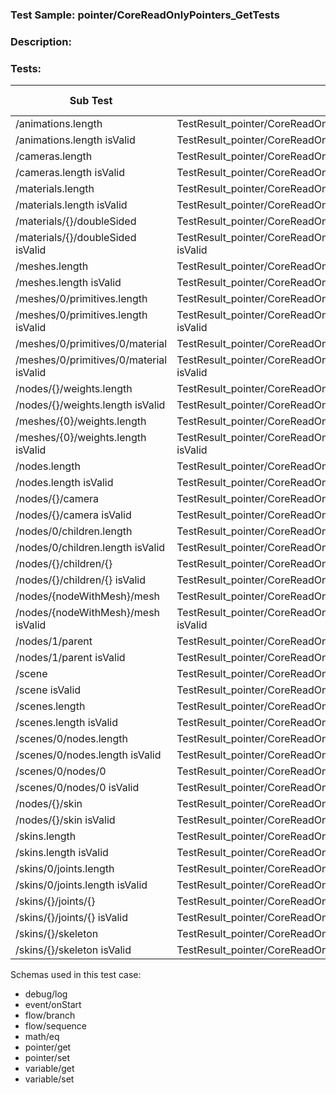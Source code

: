 ### **Test Sample:** pointer/CoreReadOnlyPointers_GetTests
### **Description:** 

### Tests:
| Sub Test | Result Var.Name | Result Var.Id | Expected Value
| ----------- | ----------- | ----------- |----------- |
| /animations.length | TestResult_pointer/CoreReadOnlyPointers_GetTests_/animations.length | 1 | 1
| /animations.length isValid | TestResult_pointer/CoreReadOnlyPointers_GetTests_/animations.length isValid | 3 | True
| /cameras.length | TestResult_pointer/CoreReadOnlyPointers_GetTests_/cameras.length | 5 | 1
| /cameras.length isValid | TestResult_pointer/CoreReadOnlyPointers_GetTests_/cameras.length isValid | 7 | True
| /materials.length | TestResult_pointer/CoreReadOnlyPointers_GetTests_/materials.length | 9 | 9
| /materials.length isValid | TestResult_pointer/CoreReadOnlyPointers_GetTests_/materials.length isValid | 11 | True
| /materials/{}/doubleSided | TestResult_pointer/CoreReadOnlyPointers_GetTests_/materials/{}/doubleSided | 13 | True
| /materials/{}/doubleSided isValid | TestResult_pointer/CoreReadOnlyPointers_GetTests_/materials/{}/doubleSided isValid | 15 | True
| /meshes.length | TestResult_pointer/CoreReadOnlyPointers_GetTests_/meshes.length | 17 | 57
| /meshes.length isValid | TestResult_pointer/CoreReadOnlyPointers_GetTests_/meshes.length isValid | 19 | True
| /meshes/0/primitives.length | TestResult_pointer/CoreReadOnlyPointers_GetTests_/meshes/0/primitives.length | 21 | 1
| /meshes/0/primitives.length isValid | TestResult_pointer/CoreReadOnlyPointers_GetTests_/meshes/0/primitives.length isValid | 23 | True
| /meshes/0/primitives/0/material | TestResult_pointer/CoreReadOnlyPointers_GetTests_/meshes/0/primitives/0/material | 25 | 0
| /meshes/0/primitives/0/material isValid | TestResult_pointer/CoreReadOnlyPointers_GetTests_/meshes/0/primitives/0/material isValid | 27 | True
| /nodes/{}/weights.length | TestResult_pointer/CoreReadOnlyPointers_GetTests_/nodes/{}/weights.length | 29 | 2
| /nodes/{}/weights.length isValid | TestResult_pointer/CoreReadOnlyPointers_GetTests_/nodes/{}/weights.length isValid | 31 | True
| /meshes/{0}/weights.length | TestResult_pointer/CoreReadOnlyPointers_GetTests_/meshes/{0}/weights.length | 33 | 2
| /meshes/{0}/weights.length isValid | TestResult_pointer/CoreReadOnlyPointers_GetTests_/meshes/{0}/weights.length isValid | 35 | True
| /nodes.length | TestResult_pointer/CoreReadOnlyPointers_GetTests_/nodes.length | 37 | 302
| /nodes.length isValid | TestResult_pointer/CoreReadOnlyPointers_GetTests_/nodes.length isValid | 39 | True
| /nodes/{}/camera | TestResult_pointer/CoreReadOnlyPointers_GetTests_/nodes/{}/camera | 41 | 0
| /nodes/{}/camera isValid | TestResult_pointer/CoreReadOnlyPointers_GetTests_/nodes/{}/camera isValid | 43 | True
| /nodes/0/children.length | TestResult_pointer/CoreReadOnlyPointers_GetTests_/nodes/0/children.length | 45 | 55
| /nodes/0/children.length isValid | TestResult_pointer/CoreReadOnlyPointers_GetTests_/nodes/0/children.length isValid | 47 | True
| /nodes/{}/children/{} | TestResult_pointer/CoreReadOnlyPointers_GetTests_/nodes/{}/children/{} | 49 | 1
| /nodes/{}/children/{} isValid | TestResult_pointer/CoreReadOnlyPointers_GetTests_/nodes/{}/children/{} isValid | 51 | True
| /nodes/{nodeWithMesh}/mesh | TestResult_pointer/CoreReadOnlyPointers_GetTests_/nodes/{nodeWithMesh}/mesh | 53 | 0
| /nodes/{nodeWithMesh}/mesh isValid | TestResult_pointer/CoreReadOnlyPointers_GetTests_/nodes/{nodeWithMesh}/mesh isValid | 55 | True
| /nodes/1/parent | TestResult_pointer/CoreReadOnlyPointers_GetTests_/nodes/1/parent | 57 | 0
| /nodes/1/parent isValid | TestResult_pointer/CoreReadOnlyPointers_GetTests_/nodes/1/parent isValid | 59 | True
| /scene | TestResult_pointer/CoreReadOnlyPointers_GetTests_/scene | 61 | 0
| /scene isValid | TestResult_pointer/CoreReadOnlyPointers_GetTests_/scene isValid | 63 | True
| /scenes.length | TestResult_pointer/CoreReadOnlyPointers_GetTests_/scenes.length | 65 | 1
| /scenes.length isValid | TestResult_pointer/CoreReadOnlyPointers_GetTests_/scenes.length isValid | 67 | True
| /scenes/0/nodes.length | TestResult_pointer/CoreReadOnlyPointers_GetTests_/scenes/0/nodes.length | 69 | 302
| /scenes/0/nodes.length isValid | TestResult_pointer/CoreReadOnlyPointers_GetTests_/scenes/0/nodes.length isValid | 71 | True
| /scenes/0/nodes/0 | TestResult_pointer/CoreReadOnlyPointers_GetTests_/scenes/0/nodes/0 | 73 | 0
| /scenes/0/nodes/0 isValid | TestResult_pointer/CoreReadOnlyPointers_GetTests_/scenes/0/nodes/0 isValid | 75 | True
| /nodes/{}/skin | TestResult_pointer/CoreReadOnlyPointers_GetTests_/nodes/{}/skin | 77 | 0
| /nodes/{}/skin isValid | TestResult_pointer/CoreReadOnlyPointers_GetTests_/nodes/{}/skin isValid | 79 | True
| /skins.length | TestResult_pointer/CoreReadOnlyPointers_GetTests_/skins.length | 81 | 1
| /skins.length isValid | TestResult_pointer/CoreReadOnlyPointers_GetTests_/skins.length isValid | 83 | True
| /skins/0/joints.length | TestResult_pointer/CoreReadOnlyPointers_GetTests_/skins/0/joints.length | 85 | 2
| /skins/0/joints.length isValid | TestResult_pointer/CoreReadOnlyPointers_GetTests_/skins/0/joints.length isValid | 87 | True
| /skins/{}/joints/{} | TestResult_pointer/CoreReadOnlyPointers_GetTests_/skins/{}/joints/{} | 89 | 6
| /skins/{}/joints/{} isValid | TestResult_pointer/CoreReadOnlyPointers_GetTests_/skins/{}/joints/{} isValid | 91 | True
| /skins/{}/skeleton | TestResult_pointer/CoreReadOnlyPointers_GetTests_/skins/{}/skeleton | 93 | 0
| /skins/{}/skeleton isValid | TestResult_pointer/CoreReadOnlyPointers_GetTests_/skins/{}/skeleton isValid | 95 | True

Schemas used in this test case:
- debug/log
- event/onStart
- flow/branch
- flow/sequence
- math/eq
- pointer/get
- pointer/set
- variable/get
- variable/set
